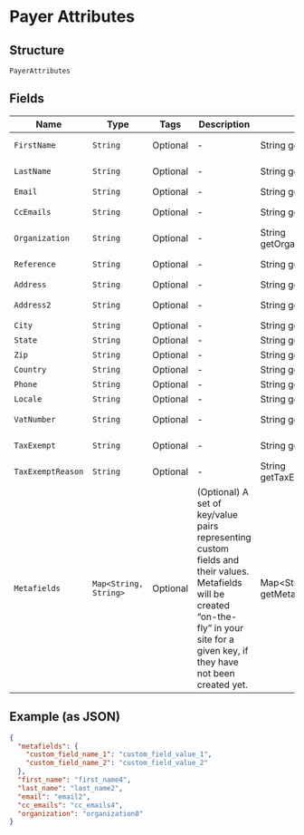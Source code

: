 
# Payer Attributes

## Structure

`PayerAttributes`

## Fields

| Name | Type | Tags | Description | Getter | Setter |
|  --- | --- | --- | --- | --- | --- |
| `FirstName` | `String` | Optional | - | String getFirstName() | setFirstName(String firstName) |
| `LastName` | `String` | Optional | - | String getLastName() | setLastName(String lastName) |
| `Email` | `String` | Optional | - | String getEmail() | setEmail(String email) |
| `CcEmails` | `String` | Optional | - | String getCcEmails() | setCcEmails(String ccEmails) |
| `Organization` | `String` | Optional | - | String getOrganization() | setOrganization(String organization) |
| `Reference` | `String` | Optional | - | String getReference() | setReference(String reference) |
| `Address` | `String` | Optional | - | String getAddress() | setAddress(String address) |
| `Address2` | `String` | Optional | - | String getAddress2() | setAddress2(String address2) |
| `City` | `String` | Optional | - | String getCity() | setCity(String city) |
| `State` | `String` | Optional | - | String getState() | setState(String state) |
| `Zip` | `String` | Optional | - | String getZip() | setZip(String zip) |
| `Country` | `String` | Optional | - | String getCountry() | setCountry(String country) |
| `Phone` | `String` | Optional | - | String getPhone() | setPhone(String phone) |
| `Locale` | `String` | Optional | - | String getLocale() | setLocale(String locale) |
| `VatNumber` | `String` | Optional | - | String getVatNumber() | setVatNumber(String vatNumber) |
| `TaxExempt` | `String` | Optional | - | String getTaxExempt() | setTaxExempt(String taxExempt) |
| `TaxExemptReason` | `String` | Optional | - | String getTaxExemptReason() | setTaxExemptReason(String taxExemptReason) |
| `Metafields` | `Map<String, String>` | Optional | (Optional) A set of key/value pairs representing custom fields and their values. Metafields will be created “on-the-fly” in your site for a given key, if they have not been created yet. | Map<String, String> getMetafields() | setMetafields(Map<String, String> metafields) |

## Example (as JSON)

```json
{
  "metafields": {
    "custom_field_name_1": "custom_field_value_1",
    "custom_field_name_2": "custom_field_value_2"
  },
  "first_name": "first_name4",
  "last_name": "last_name2",
  "email": "email2",
  "cc_emails": "cc_emails4",
  "organization": "organization8"
}
```

